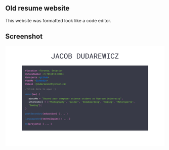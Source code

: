 ## Old resume website

This website was formatted look like a code editor.

## Screenshot
![website screenshot](/img.png?raw=true)
